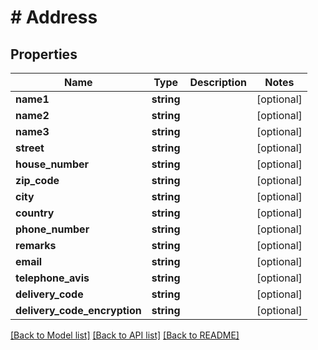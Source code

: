 # # Address

## Properties

Name | Type | Description | Notes
------------ | ------------- | ------------- | -------------
**name1** | **string** |  | [optional]
**name2** | **string** |  | [optional]
**name3** | **string** |  | [optional]
**street** | **string** |  | [optional]
**house_number** | **string** |  | [optional]
**zip_code** | **string** |  | [optional]
**city** | **string** |  | [optional]
**country** | **string** |  | [optional]
**phone_number** | **string** |  | [optional]
**remarks** | **string** |  | [optional]
**email** | **string** |  | [optional]
**telephone_avis** | **string** |  | [optional]
**delivery_code** | **string** |  | [optional]
**delivery_code_encryption** | **string** |  | [optional]

[[Back to Model list]](../../README.md#models) [[Back to API list]](../../README.md#endpoints) [[Back to README]](../../README.md)
